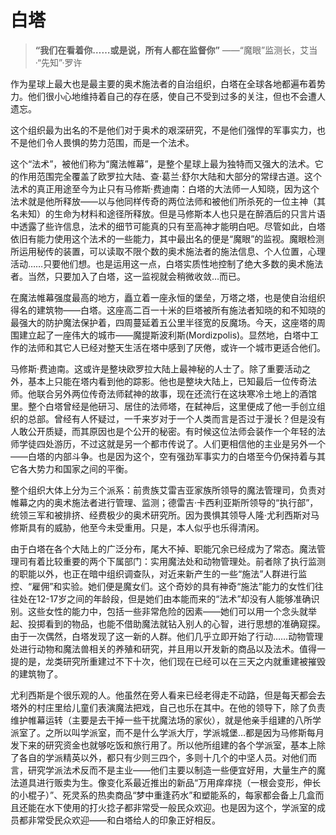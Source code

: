 # 白塔

> **“我们在看着你……或是说，所有人都在监督你”**             ——“魔眼”监测长，艾当·“先知”·罗许

作为星球上最大也是最主要的奥术施法者的自治组织，白塔在全球各地都遍布着势力。他们很小心地维持着自己的存在感，使自己不受到过多的关注，但也不会遭人遗忘。

这个组织最为出名的不是他们对于奥术的艰深研究，不是他们强悍的军事实力，也不是他们令人畏惧的势力范围，而是一个法术。

这个“法术”，被他们称为“魔法帷幕”，是整个星球上最为独特而又强大的法术。它的作用范围完全覆盖了欧罗拉大陆、查·葛兰·舒尔大陆和大部分的常绿古道。这个法术的真正用途至今为止只有马修斯·费迪南：白塔的大法师一人知晓，因为这个法术就是他所释放——以与他同样传奇的两位法师和被他们所杀死的一位主神（其名未知）的生命为材料和途径所释放。但是马修斯本人也只是在醉酒后的只言片语中透露了些许信息，法术的细节可能真的只有至高神才能明白吧。尽管如此，白塔依旧有能力使用这个法术的一些能力，其中最出名的便是“魔眼”的监视。魔眼检测所运用秘传的装置，可以读取不限个数的奥术施法者的施法信息、个人位置，心理活动……只要他们想。也是运用这一点，白塔实质性地控制了绝大多数的奥术施法者。当然，只要加入了白塔，这一监视就会稍微收敛…而已。

在魔法帷幕强度最高的地方，矗立着一座永恒的堡垒，万塔之塔，也是使自治组织得名的建筑物——白塔。这座高二百一十米的巨塔被所有施法者知晓的和不知晓的最强大的防护魔法保护着，四周蔓延着五公里半径宽的反魔场。今天，这座塔的周围建立起了一座伟大的城市——魔提斯波利斯(Mordizpolis)。显然地，白塔中工作的法师和其它人已经对整天生活在塔中感到了厌倦，或许一个城市更适合他们。

马修斯·费迪南。这或许是整块欧罗拉大陆上最神秘的人士了。除了重要活动之外，基本上只能在塔内看到他的踪影。他也是整块大陆上，已知最后一位传奇法师。他联合另外两位传奇法师弑神的故事，现在还流行在这块寒冷土地上的酒馆里。整个白塔曾经是他研习、居住的法师塔，在弑神后，这里便成了他一手创立组织的总部。曾经有人怀疑过，一千来岁对于一个人类而言是否过于漫长？但是没有人敢公开质疑，而其原因也是个公开的秘密。有时候这位法师会装作一个年轻的法师学徒四处游历，不过这就是另一个都市传说了。人们更相信他的主业是另外一个——白塔的内部斗争。也是因为这个，空有强劲军事实力的白塔至今仍保持着与其它各大势力和国家之间的平衡。

整个组织大体上分为三个派系：前贵族艾雷吉亚家族所领导的魔法管理司，负责对帷幕之内的奥术施法者进行管理、监测；德雷吉·卡西利亚斯所领导的“执行部”，统领三军和被排挤、经费极少的奥术研究所。因为畏惧其领导人隆·尤利西斯对马修斯具有的威胁，他至今未受重用。只是，本人似乎也乐得清闲。

由于白塔在各个大陆上的广泛分布，尾大不掉、职能冗余已经成为了常态。魔法管理司有着比较重要的两个下属部门：实用魔法处和动物管理处。前者除了执行监测的职能以外，也正在暗中组织调查队，对近来新产生的一些“施法”人群进行监控、“雇佣”和实验。她们便是魔女们。这个奇妙的具有神奇“施法”能力的女性们往往处在12-17岁之间的年龄段，但是她们由本能而来的“法术”却没有人能够准确识别。这些女性的能力中，包括一些非常危险的因素——她们可以用一个念头就举起、投掷看到的物品，也能不借助魔法就钻入别人的心智，进行思想的准确窥探。由于一次偶然，白塔发现了这一新的人群。他们几乎立即开始了行动……动物管理处进行动物和魔法兽相关的养殖和研究，并且用以开发新的商品以及法术。值得一提的是，龙类研究所重建过不下十次，他们现在已经可以在三天之内就重建被摧毁的建筑物了。

尤利西斯是个很乐观的人。他虽然在旁人看来已经老得走不动路，但是每天都会去塔外的村庄里给儿童们表演魔法把戏，自己也乐在其中。在他的领导下，除了负责维护帷幕运转（主要是去干掉一些干扰魔法场的家伙），就是他亲手组建的八所学派室了。之所以叫学派室，而不是什么学派大厅，学派城堡…都是因为马修斯每月发下来的研究资金也就够吃饭和旅行用了。所以他所组建的各个学派室，基本上除了各自的学派精英以外，都只有少则三四个，多则十几个的中坚人员。对他们而言，研究学派法术反而不是主业——他们主要以制造一些便宜好用，大量生产的魔法道具进行贩卖为生。像变化系最近推出的新品“万用痒痒挠（一根会变形，伸长的小棍子）”、死灵系的热卖商品“梦中重逢药水”和塑能系的，每家都会备上几盒而且还能在水下使用的打火捻子都非常受一般民众欢迎。也是因为这个，学派室的成员都非常受民众欢迎——和白塔给人的印象正好相反。
